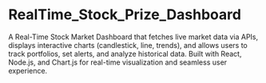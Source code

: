 # RealTime_Stock_Prize_Dashboard
A Real-Time Stock Market Dashboard that fetches live market data via APIs, displays interactive charts (candlestick, line, trends), and allows users to track portfolios, set alerts, and analyze historical data. Built with React, Node.js, and Chart.js for real-time visualization and seamless user experience.
